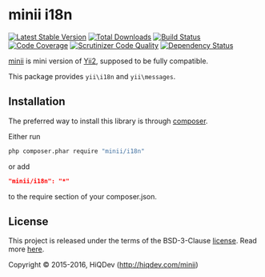 minii i18n
==========

[![Latest Stable Version](https://poser.pugx.org/minii/i18n/v/stable)](https://packagist.org/packages/minii/i18n)
[![Total Downloads](https://poser.pugx.org/minii/i18n/downloads)](https://packagist.org/packages/minii/i18n)
[![Build Status](https://img.shields.io/travis/hiqdev/minii-i18n.svg)](https://travis-ci.org/hiqdev/minii-i18n)
[![Code Coverage](https://scrutinizer-ci.com/g/hiqdev/minii-i18n/badges/coverage.png?b=master)](https://scrutinizer-ci.com/g/hiqdev/minii-i18n/?branch=master)
[![Scrutinizer Code Quality](https://scrutinizer-ci.com/g/hiqdev/minii-i18n/badges/quality-score.png?b=master)](https://scrutinizer-ci.com/g/hiqdev/minii-i18n/?branch=master)
[![Dependency Status](https://www.versioneye.com/php/minii:i18n/dev-master/badge.svg)](https://www.versioneye.com/php/minii:i18n/dev-master)

[minii](https://github.com/hiqdev/minii-core) is mini version of [Yii2](http://yiiframework.com/), supposed to be fully compatible.

This package provides `yii\i18n` and `yii\messages`.

## Installation

The preferred way to install this library is through [composer](http://getcomposer.org/download/).

Either run

```sh
php composer.phar require "minii/i18n"
```

or add

```json
"minii/i18n": "*"
```

to the require section of your composer.json.

## License

This project is released under the terms of the BSD-3-Clause [license](LICENSE).
Read more [here](http://choosealicense.com/licenses/bsd-3-clause).

Copyright © 2015-2016, HiQDev (http://hiqdev.com/minii)
